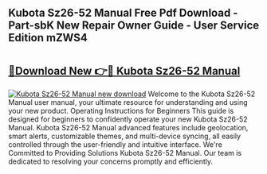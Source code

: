 ## Kubota Sz26-52 Manual Free Pdf Download - Part-sbK New Repair Owner Guide - User Service Edition mZWS4

# <h2><a href="http://bc97157.oget.top/?id=Kubota+Sz26-52+Manual">🔗Download New 👉🔴 Kubota Sz26-52 Manual</a></h2>

[![Kubota Sz26-52 Manual new download](https://i.imgur.com/5g1atiW.png)](http://bc97157.oget.top/?id=Kubota+Sz26-52+Manual)
Welcome to the Kubota Sz26-52 Manual user manual, your ultimate resource for understanding and using your new product. Operating Instructions for Beginners This guide is designed for beginners to confidently operate your new Kubota Sz26-52 Manual. Kubota Sz26-52 Manual advanced features include geolocation, smart alerts, customizable themes, and multi-device syncing, all easily controlled through the user-friendly and intuitive interface. We're Committed to Providing Solutions Kubota Sz26-52 Manual. Our team is dedicated to resolving your concerns promptly and efficiently.
